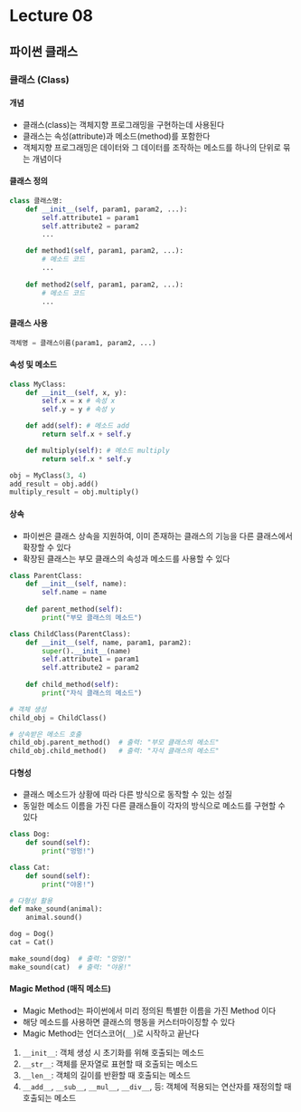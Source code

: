 # Lecture 08

## 파이썬 클래스

### 클래스 (Class)
#### 개념
- 클래스(class)는 객체지향 프로그래밍을 구현하는데 사용된다
- 클래스는 속성(attribute)과 메소드(method)를 포함한다
- 객체지향 프로그래밍은 데이터와 그 데이터를 조작하는 메소드를 하나의 단위로 묶는 개념이다

#### 클래스 정의
```python
class 클래스명:
    def __init__(self, param1, param2, ...):
        self.attribute1 = param1
        self.attribute2 = param2
        ...

    def method1(self, param1, param2, ...):
        # 메소드 코드
        ...
    
    def method2(self, param1, param2, ...):
        # 메소드 코드
        ...
```

#### 클래스 사용
```python
객체명 = 클래스이름(param1, param2, ...)
```

#### 속성 및 메소드
```python
class MyClass:
    def __init__(self, x, y):
        self.x = x # 속성 x
        self.y = y # 속성 y

    def add(self): # 메소드 add
        return self.x + self.y

    def multiply(self): # 메소드 multiply
        return self.x * self.y

obj = MyClass(3, 4)
add_result = obj.add()
multiply_result = obj.multiply()
```

#### 상속
- 파이썬은 클래스 상속을 지원하여, 이미 존재하는 클래스의 기능을 다른 클래스에서 확장할 수 있다
- 확장된 클래스는 부모 클래스의 속성과 메소드를 사용할 수 있다

```python
class ParentClass:
    def __init__(self, name):
        self.name = name
        
    def parent_method(self):
        print("부모 클래스의 메소드")

class ChildClass(ParentClass):
    def __init__(self, name, param1, param2):
        super().__init__(name)
        self.attribute1 = param1
        self.attribute2 = param2
        
    def child_method(self):
        print("자식 클래스의 메소드")

# 객체 생성
child_obj = ChildClass()

# 상속받은 메소드 호출
child_obj.parent_method()  # 출력: "부모 클래스의 메소드"
child_obj.child_method()   # 출력: "자식 클래스의 메소드"
```

#### 다형성
- 클래스 메소드가 상황에 따라 다른 방식으로 동작할 수 있는 성질
- 동일한 메소드 이름을 가진 다른 클래스들이 각자의 방식으로 메소드를 구현할 수 있다

```python
class Dog:
    def sound(self):
        print("멍멍!")

class Cat:
    def sound(self):
        print("야옹!")

# 다형성 활용
def make_sound(animal):
    animal.sound()

dog = Dog()
cat = Cat()

make_sound(dog)  # 출력: "멍멍!"
make_sound(cat)  # 출력: "야옹!"
```

#### Magic Method (매직 메소드)
- Magic Method는 파이썬에서 미리 정의된 특별한 이름을 가진 Method 이다
- 해당 메소드를 사용하면 클래스의 행동을 커스터마이징할 수 있다
- Magic Method는 언더스코어(`__`)로 시작하고 끝난다

1. `__init__`: 객체 생성 시 초기화를 위해 호출되는 메소드
2. `__str__`: 객체를 문자열로 표현할 때 호출되는 메소드
3. `__len__`: 객체의 길이를 반환할 때 호출되는 메소드
4. `__add__`, `__sub__`, `__mul__`, `__div__`, 등: 객체에 적용되는 연산자를 재정의할 때 호출되는 메소드
